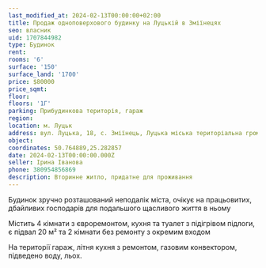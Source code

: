 ```yaml
---
last_modified_at: 2024-02-13T00:00:00+02:00
title: Продаж одноповерхового будинку на Луцькій в Зміїнецях
seo: власник
uid: 1707844982
type: Будинок
rent:
rooms: '6'
surface: '150'
surface_land: '1700'
price: $80000
price_sqmt:
floor:
floors: '1Г'
parking: Прибудинкова територія, гараж
region:
location: м. Луцьк
address: вул. Луцька, 18, с. Зміїнець, Луцька міська територіальна громада
object:
coordinates: 50.764889,25.282857
date: 2024-02-13T00:00:00.000Z
seller: Ірина Іванова
phone: 380954856869
description: Вторинне житло, придатне для проживання
---
```


Будинок зручно розташований неподалік міста, очікує на працьовитих, дбайливих господарів для подальшого щасливого життя в ньому

Містить 4 кімнати з євроремонтом, кухня та туалет з підігрівом підлоги, є підвал 20 м² та 2 кімнати без ремонту з окремим входом

На території гараж, літня кухня з ремонтом, газовим конвектором, підведено воду, льох.
